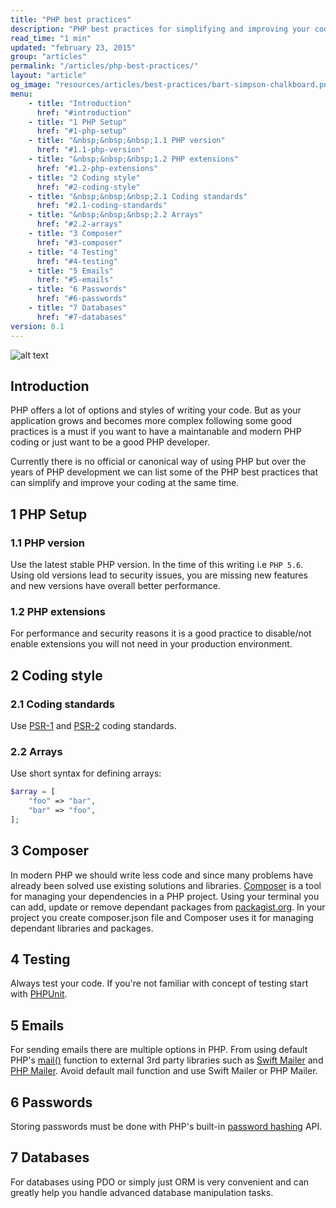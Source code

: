 ```yaml
---
title: "PHP best practices"
description: "PHP best practices for simplifying and improving your coding"
read_time: "1 min"
updated: "february 23, 2015"
group: "articles"
permalink: "/articles/php-best-practices/"
layout: "article"
og_image: "resources/articles/best-practices/bart-simpson-chalkboard.png"
menu:
    - title: "Introduction"
      href: "#introduction"
    - title: "1 PHP Setup"
      href: "#1-php-setup"
    - title: "&nbsp;&nbsp;&nbsp;1.1 PHP version"
      href: "#1.1-php-version"
    - title: "&nbsp;&nbsp;&nbsp;1.2 PHP extensions"
      href: "#1.2-php-extensions"
    - title: "2 Coding style"
      href: "#2-coding-style"
    - title: "&nbsp;&nbsp;&nbsp;2.1 Coding standards"
      href: "#2.1-coding-standards"
    - title: "&nbsp;&nbsp;&nbsp;2.2 Arrays"
      href: "#2.2-arrays"
    - title: "3 Composer"
      href: "#3-composer"
    - title: "4 Testing"
      href: "#4-testing"
    - title: "5 Emails"
      href: "#5-emails"
    - title: "6 Passwords"
      href: "#6-passwords"
    - title: "7 Databases"
      href: "#7-databases"
version: 0.1
---
```


![alt text](https://raw.githubusercontent.com/wwphp-fb/php-resources/master/articles/best-practices/bart-simpson-chalkboard.png "PHP Best practices")

## Introduction

PHP offers a lot of options and styles of writing your code. But as your application grows and
becomes more complex following some good practices is a must if you want to have a maintanable and modern PHP coding
or just want to be a good PHP developer.

Currently there is no official or canonical way of using PHP but over the years of PHP development we can list
some of the PHP best practices that can simplify and improve your coding at the same time.

## 1 PHP Setup

### 1.1 PHP version

Use the latest stable PHP version. In the time of this writing i.e `PHP 5.6`. Using old versions lead to security issues, you are missing new features and new versions have overall better performance.

### 1.2 PHP extensions

For performance and security reasons it is a good practice to disable/not enable extensions you will not need in your production environment.

## 2 Coding style

### 2.1 Coding standards

Use [PSR-1][psr-1] and [PSR-2][psr-2] coding standards.

### 2.2 Arrays

Use short syntax for defining arrays:

```php
$array = [
    "foo" => "bar",
    "bar" => "foo",
];
```

## 3 Composer

In modern PHP we should write less code and since many problems have already been solved use existing solutions and libraries.
[Composer][composer] is a tool for managing your dependencies in a PHP project. Using your terminal you can add, update or remove dependant packages from [packagist.org][packagist]. In your project you create composer.json file and Composer uses it for managing dependant libraries and packages.

## 4 Testing

Always test your code. If you're not familiar with concept of testing start with [PHPUnit][phpunit].

## 5 Emails

For sending emails there are multiple options in PHP. From using default PHP's [mail()][mail] function to external 3rd party libraries such as [Swift Mailer][swift-mailer] and [PHP Mailer][php-mailer]. Avoid default mail function and use Swift Mailer or PHP Mailer.

## 6 Passwords

Storing passwords must be done with PHP's built-in [password hashing][password-hashing] API.

## 7 Databases

For databases using PDO or simply just ORM is very convenient and can greatly help you handle advanced database manipulation tasks.

[psr-1]: http://www.php-fig.org/psr/psr-1/
[psr-2]: http://www.php-fig.org/psr/psr-2/
[composer]: https://getcomposer.org
[packagist]: https://packagist.org
[phpunit]: http://phpunit.de
[mail]: http://php.net/manual/function.mail
[swift-mailer]: http://swiftmailer.org/
[php-mailer]: https://github.com/PHPMailer/PHPMailer
[password-hashing]: http://php.net/manual/en/book.password.php